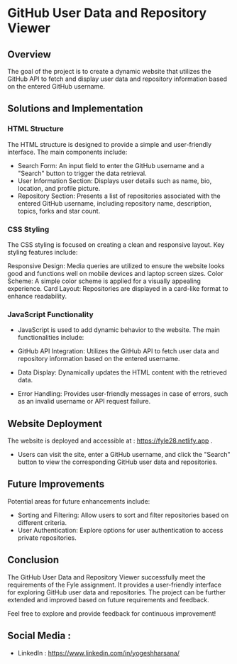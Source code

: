 
# GitHub User Data and Repository Viewer 

## Overview
 The goal of the project is to create a dynamic website that utilizes the GitHub API to fetch and display user data and repository information based on the entered GitHub username.

## Solutions and Implementation
### HTML Structure
The HTML structure is designed to provide a simple and user-friendly interface. The main components include:

* Search Form: An input field to enter the GitHub username and a "Search" button to trigger the data retrieval.
* User Information Section: Displays user details such as name, bio, location, and profile picture.
* Repository Section: Presents a list of repositories associated with the entered GitHub username, including repository name, description, topics, forks and star count.
### CSS Styling
The CSS styling is focused on creating a clean and responsive layout. Key styling features include:

Responsive Design: Media queries are utilized to ensure the website looks good and functions well on mobile devices and laptop screen sizes.
Color Scheme: A simple color scheme is applied for a visually appealing experience.
Card Layout: Repositories are displayed in a card-like format to enhance readability.
### JavaScript Functionality
* JavaScript is used to add dynamic behavior to the website. The main functionalities include:

* GitHub API Integration: Utilizes the GitHub API to fetch user data and repository information based on the entered username.
* Data Display: Dynamically updates the HTML content with the retrieved data.
* Error Handling: Provides user-friendly messages in case of errors, such as an invalid username or API request failure.
## Website Deployment
The website is deployed and accessible at :  https://fyle28.netlify.app .
 * Users can visit the site, enter a GitHub username, and click the "Search" button to view the corresponding GitHub user data and repositories.

## Future Improvements
Potential areas for future enhancements include:
* Sorting and Filtering: Allow users to sort and filter repositories based on different criteria.
* User Authentication: Explore options for user authentication to access private repositories.
## Conclusion
The GitHub User Data and Repository Viewer successfully meet the requirements of the Fyle assignment. It provides a user-friendly interface for exploring GitHub user data and repositories. The project can be further extended and improved based on future requirements and feedback.

Feel free to explore and provide feedback for continuous improvement! 

## Social Media :
* LinkedIn : https://www.linkedin.com/in/yogeshharsana/

